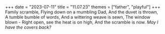 +++
date = "2023-07-11"
title = "11.07.23"
themes = ["father", "playful"]
+++
Family scramble,
Flying down on a mumbling Dad,
And the duvet is thrown,
A tumble bumble of words,
And a wittering weave is sewn,
The window blown -
Right open, see the heat is on high,
And the scramble is now.
*May I have the covers back?*
